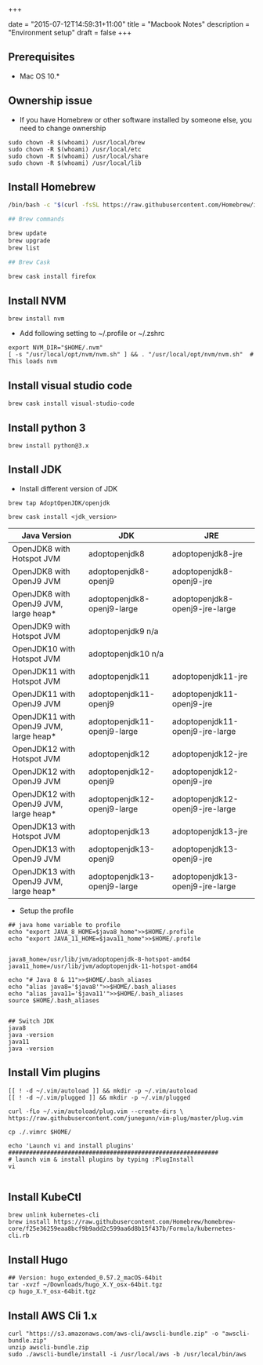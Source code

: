 +++


date = "2015-07-12T14:59:31+11:00"
title = "Macbook Notes"
description = "Environment setup"
draft = false
+++

## Prerequisites

* Mac OS 10.*


## Ownership issue

* If you have Homebrew or other software installed by someone else, you need to change ownership

```
sudo chown -R $(whoami) /usr/local/brew
sudo chown -R $(whoami) /usr/local/etc
sudo chown -R $(whoami) /usr/local/share
sudo chown -R $(whoami) /usr/local/lib

```

## Install Homebrew 

```bash
/bin/bash -c "$(curl -fsSL https://raw.githubusercontent.com/Homebrew/install/master/install.sh)"

## Brew commands

brew update
brew upgrade 
brew list

## Brew Cask

brew cask install firefox

```

## Install NVM

```
brew install nvm
```


* Add following setting to ~/.profile or  ~/.zshrc

```
export NVM_DIR="$HOME/.nvm"
[ -s "/usr/local/opt/nvm/nvm.sh" ] && . "/usr/local/opt/nvm/nvm.sh"  # This loads nvm
```

## Install visual studio code


```
brew cask install visual-studio-code

```

## Install python 3

```
brew install python@3.x
```


## Install JDK

* Install different version of JDK

```
brew tap AdoptOpenJDK/openjdk

brew cask install <jdk_version>

```

Java  Version |	JDK	|JRE
------|--------|----------
OpenJDK8 with Hotspot JVM	 | adoptopenjdk8	 | adoptopenjdk8-jre
OpenJDK8 with OpenJ9 JVM	 | adoptopenjdk8-openj9	 | adoptopenjdk8-openj9-jre
OpenJDK8 with OpenJ9 JVM, large heap*	 | adoptopenjdk8-openj9-large	 | adoptopenjdk8-openj9-jre-large
OpenJDK9 with Hotspot JVM	 | adoptopenjdk9	n/a
OpenJDK10 with Hotspot JVM	 | adoptopenjdk10	n/a
OpenJDK11 with Hotspot JVM	 | adoptopenjdk11	 | adoptopenjdk11-jre
OpenJDK11 with OpenJ9 JVM	 | adoptopenjdk11-openj9	 | adoptopenjdk11-openj9-jre
OpenJDK11 with OpenJ9 JVM, large heap*	 | adoptopenjdk11-openj9-large	 | adoptopenjdk11-openj9-jre-large
OpenJDK12 with Hotspot JVM	 | adoptopenjdk12	 | adoptopenjdk12-jre
OpenJDK12 with OpenJ9 JVM	 | adoptopenjdk12-openj9	 | adoptopenjdk12-openj9-jre
OpenJDK12 with OpenJ9 JVM, large heap*	 | adoptopenjdk12-openj9-large	 | adoptopenjdk12-openj9-jre-large
OpenJDK13 with Hotspot JVM	 | adoptopenjdk13	 | adoptopenjdk13-jre
OpenJDK13 with OpenJ9 JVM	 | adoptopenjdk13-openj9	 | adoptopenjdk13-openj9-jre
OpenJDK13 with OpenJ9 JVM, large heap*	 | adoptopenjdk13-openj9-large	 | adoptopenjdk13-openj9-jre-large

* Setup the profile

```
## java home variable to profile
echo "export JAVA_8_HOME=$java8_home">>$HOME/.profile
echo "export JAVA_11_HOME=$java11_home">>$HOME/.profile


java8_home=/usr/lib/jvm/adoptopenjdk-8-hotspot-amd64
java11_home=/usr/lib/jvm/adoptopenjdk-11-hotspot-amd64

echo "# Java 8 & 11">>$HOME/.bash_aliases
echo "alias java8='$java8'">>$HOME/.bash_aliases
echo "alias java11='$java11'">>$HOME/.bash_aliases
source $HOME/.bash_aliases


## Switch JDK 
java8
java -version
java11 
java -version
```
## Install Vim plugins


```
[[ ! -d ~/.vim/autoload ]] && mkdir -p ~/.vim/autoload
[[ ! -d ~/.vim/plugged ]] && mkdir -p ~/.vim/plugged

curl -fLo ~/.vim/autoload/plug.vim --create-dirs \
https://raw.githubusercontent.com/junegunn/vim-plug/master/plug.vim

cp ./.vimrc $HOME/

echo 'Launch vi and install plugins'
############################################################
# launch vim & install plugins by typing :PlugInstall
vi


```

## Install KubeCtl

```
brew unlink kubernetes-cli
brew install https://raw.githubusercontent.com/Homebrew/homebrew-core/f25e36259eaa8bcf9b9add2c599aa6d8b15f437b/Formula/kubernetes-cli.rb

```




## Install Hugo

```
## Version: hugo_extended_0.57.2_macOS-64bit
tar -xvzf ~/Downloads/hugo_X.Y_osx-64bit.tgz
cp hugo_X.Y_osx-64bit.tgz
```


## Install AWS Cli 1.x

```
curl "https://s3.amazonaws.com/aws-cli/awscli-bundle.zip" -o "awscli-bundle.zip"
unzip awscli-bundle.zip
sudo ./awscli-bundle/install -i /usr/local/aws -b /usr/local/bin/aws
```